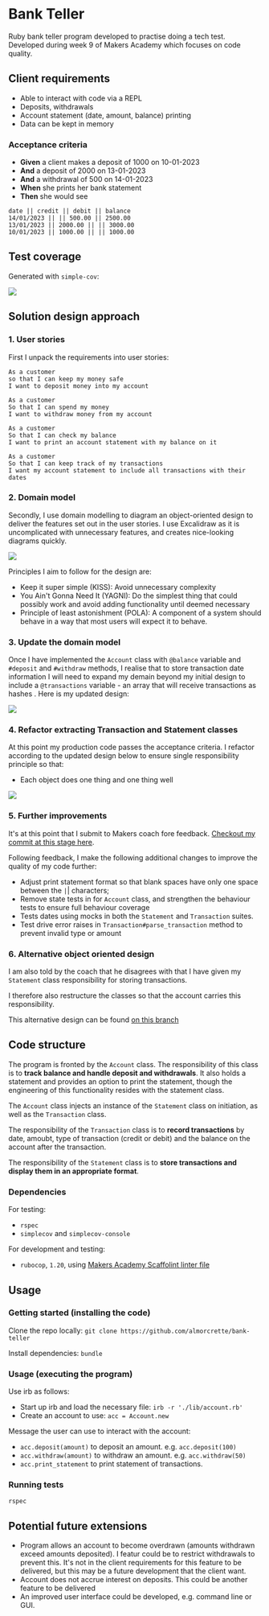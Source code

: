 # Bank Teller 

Ruby bank teller program developed to practise doing a tech test. Developed during week 9 of Makers Academy which focuses on code quality.

## Client requirements

* Able to interact with code via a REPL
* Deposits, withdrawals
* Account statement (date, amount, balance) printing
* Data can be kept in memory

### Acceptance criteria

* **Given** a client makes a deposit of 1000 on 10-01-2023
* **And** a deposit of 2000 on 13-01-2023
* **And** a withdrawal of 500 on 14-01-2023
* **When** she prints her bank statement
* **Then** she would see

```
date || credit || debit || balance
14/01/2023 || || 500.00 || 2500.00
13/01/2023 || 2000.00 || || 3000.00
10/01/2023 || 1000.00 || || 1000.00

```

## Test coverage

Generated with `simple-cov`:

![](assets/2022-05-27-code-coverage.png)

## Solution design approach

### 1. User stories

First I unpack the requirements into user stories: 

```
As a customer
so that I can keep my money safe
I want to deposit money into my account

As a customer
So that I can spend my money
I want to withdraw money from my account

As a customer
So that I can check my balance
I want to print an account statement with my balance on it

As a customer
So that I can keep track of my transactions
I want my account statement to include all transactions with their dates
```

### 2. Domain model

Secondly, I use domain modelling to diagram an object-oriented design to deliver the features set out in the user stories. I use Excalidraw as it is uncomplicated with unnecessary features, and creates nice-looking diagrams quickly.

![](assets/bank-teller-v1.excalidraw.png)

Principles I aim to follow for the design are:
- Keep it super simple (KISS): Avoid unnecessary complexity
- You Ain't Gonna Need It (YAGNI): Do the simplest thing that could possibly work and avoid adding functionality until deemed necessary
- Principle of least astonishment (POLA): A component of a system should behave in a way that most users will expect it to behave.

### 3. Update the domain model

Once I have implemented the `Account` class with `@balance` variable and `#deposit` and `#withdraw` methods, I realise that to store transaction date information I will need to expand my demain beyond my initial design to include a `@transactions` variable - an array that will receive transactions as hashes . Here is my updated design:

![](assets/bank-teller-v2.excalidraw.png)

### 4. Refactor extracting Transaction and Statement classes

At this point my production code passes the acceptance criteria. I refactor according to the updated design below to ensure single responsibility principle so that:
- Each object does one thing and one thing well

![](assets/bank-teller-v3.excalidraw.png)

### 5. Further improvements

It's at this point that I submit to Makers coach fore feedback. [Checkout my commit at this stage here](https://github.com/almorcrette/bank-teller/commit/026404ad5b350949d94336906605bb76025095de).

Following feedback, I make the following additional changes to improve the quality of my code further:
- Adjust print statement format so that blank spaces have only one space between the `|`| characters;
- Remove state tests in for `Account` class, and strengthen the behaviour tests to ensure full behaviour coverage
- Tests dates using mocks in both the `Statement` and `Transaction` suites.
- Test drive error raises in `Transaction#parse_transaction` method to prevent invalid type or amount

### 6. Alternative object oriented design

I am also told by the coach that he disagrees with that I have given my `Statement` class responsibility for storing transactions.

I therefore also restructure the classes so that the account carries this responsibility.

This alternative design can be found [on this branch](https://github.com/almorcrette/bank-teller/tree/extracting-transaction-statement-classes)

## Code structure

The program is fronted by the `Account` class. The responsibility of this class is to **track balance and handle deposit and withdrawals**. It also holds a statement and provides an option to print the statement, though the engineering of this functionality resides with the statement class.

The `Account` class injects an instance of the `Statement` class on initiation, as well as the `Transaction` class.

The responsibility of the `Transaction` class is to **record transactions** by date, amoubt, type of transaction (credit or debit) and the balance on the account after the transaction.

The responsibility of the `Statement` class is to **store transactions and display them in an appropriate format**.

### Dependencies

For testing:
* `rspec`
* `simplecov` and `simplecov-console`

For development and testing:
* `rubocop`, `1.20`, using [Makers Academy Scaffolint linter file](https://github.com/makersacademy/scaffolint)

## Usage

### Getting started (installing the code)

Clone the repo locally: `git clone https://github.com/almorcrette/bank-teller`

Install dependencies: `bundle`

### Usage (executing the program)

Use irb as follows:
- Start up irb and load the necessary file: `irb -r './lib/account.rb'`
- Create an account to use: `acc = Account.new`

Message the user can use to interact with the account:
- `acc.deposit(amount)` to deposit an amount. e.g. `acc.deposit(100)`
- `acc.withdraw(amount)` to withdraw an amount. e.g. `acc.withdraw(50)`
- `acc.print_statement` to print statement of transactions.

### Running tests

`rspec`

## Potential future extensions
- Program allows an account to become overdrawn (amounts withdrawn exceed amounts deposited). I featur could be to restrict withdrawals to prevent this. It's not in the client requirements for this feature to be delivered, but this may be a future development that the client want.
- Account does not accrue interest on deposits. This could be another feature to be delivered
- An improved user interface could be developed, e.g. command line or GUI.
